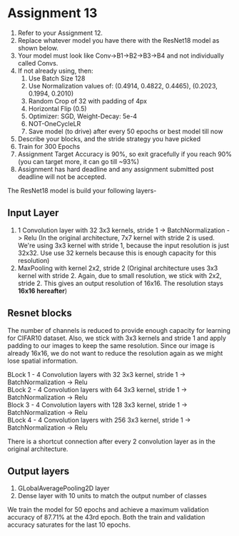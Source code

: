 # Assignment 13

1. Refer to your Assignment 12.
2. Replace whatever model you have there with the ResNet18 model as shown below.
3. Your model must look like Conv->B1->B2->B3->B4 and not individually called Convs. 
4. If not already using, then:
    1. Use Batch Size 128
    2. Use Normalization values of: (0.4914, 0.4822, 0.4465), (0.2023, 0.1994, 0.2010)
    3. Random Crop of 32 with padding of 4px
    4. Horizontal Flip (0.5)
    5. Optimizer: SGD, Weight-Decay: 5e-4
    6. NOT-OneCycleLR
    7. Save model (to drive) after every 50 epochs or best model till now
5. Describe your blocks, and the stride strategy you have picked
6. Train for 300 Epochs
7. Assignment Target Accuracy is 90%, so exit gracefully if you reach 90% (you can target more, it can go till ~93%)
8. Assignment has hard deadline and any assignment submitted post deadline will not be accepted. 

The ResNet18 model is build your following layers-
## Input Layer ##
1. 1 Convolution layer with 32 3x3 kernels, stride 1 -> BatchNormalization -> Relu
  (In the original architecture, 7x7 kernel with stride 2 is used. We're using 3x3 kernel with stride 1, because the input 
  resolution is just 32x32. Use use 32 kernels because this is enough capacity for this resolution)
2. MaxPooling with kernel 2x2, stride 2 (Original architecture uses 3x3 kernel with stride 2. Again, due to small resolution, 
  we stick with 2x2, stride 2. This gives an output resolution of 16x16. The resolution stays **16x16 hereafter**)
  
## Resnet blocks ##
The number of channels is reduced to provide enough capacity for learning for CIFAR10 dataset. Also, we stick with 3x3 kernels and
stride 1 and apply padding to our images to keep the same resolution. Since our image is already 16x16, we do not want to reduce the 
resolution again as we might lose spatial information.

BLock 1 - 4 Convolution layers with 32 3x3 kernel, stride 1 -> BatchNormalization -> Relu\
BLock 2 - 4 Convolution layers with 64 3x3 kernel, stride 1 -> BatchNormalization -> Relu\
Block 3 - 4 Convolution layers with 128 3x3 kernel, stride 1 -> BatchNormalization -> Relu\
BLock 4 - 4 Convolution layers with 256 3x3 kernel, stride 1 -> BatchNormalization -> Relu

There is a shortcut connection after every 2 convolution layer as in the original architecture.

## Output layers ##

1. GLobalAveragePooling2D layer
2. Dense layer with 10 units to match the output number of classes

We train the model for 50 epochs and achieve a maximum validation accuracy of 87.71% at the 43rd epoch. Both the train and validation
accuracy saturates for the last 10 epochs. 
